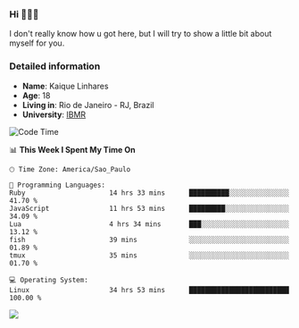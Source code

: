 ### Hi 🙋🏽‍♂️

I don't really know how u got here, but I will try to show a little bit about myself for you.

### Detailed information

* **Name**: Kaique Linhares
* **Age**: 18
* **Living in**: Rio  de Janeiro - RJ, Brazil
* **University**: [IBMR](https://www.ibmr.br/)

<!--START_SECTION:waka-->
![Code Time](http://img.shields.io/badge/Code%20Time-757%20hrs%208%20mins-blue)

📊 **This Week I Spent My Time On** 

```text
🕑︎ Time Zone: America/Sao_Paulo

💬 Programming Languages: 
Ruby                     14 hrs 33 mins      ██████████░░░░░░░░░░░░░░░   41.70 % 
JavaScript               11 hrs 53 mins      █████████░░░░░░░░░░░░░░░░   34.09 % 
Lua                      4 hrs 34 mins       ███░░░░░░░░░░░░░░░░░░░░░░   13.12 % 
fish                     39 mins             ░░░░░░░░░░░░░░░░░░░░░░░░░   01.89 % 
tmux                     35 mins             ░░░░░░░░░░░░░░░░░░░░░░░░░   01.70 % 

💻 Operating System: 
Linux                    34 hrs 53 mins      █████████████████████████   100.00 % 
```


<!--END_SECTION:waka-->

<a href="https://www.linkedin.com/in/kaique-linhares-25a840208/"  target="_blank"><img src="https://img.shields.io/badge/-LinkedIn-%230077B5?style=for-the-badge&logo=linkedin&logoColor=white" target="_blank"></a>
